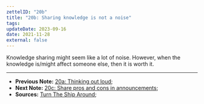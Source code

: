 ```yaml
---
zettelID: "20b"
title: "20b: Sharing knowledge is not a noise"
tags:
updateDate: 2023-09-16
date: 2021-11-28
external: false
---
```


Knowledge sharing might seem like a lot of noise. However, when the knowledge is/might affect someone else, then it is worth it.

---

- **Previous Note:** [20a: Thinking out loud](/notes/20a/);
- **Next Note:** [20c: Share pros and cons in announcements](/notes/20c/);
- **Sources:** [Turn The Ship Around](/turn-the-ship-around-summary-book-chapter-notes/);
